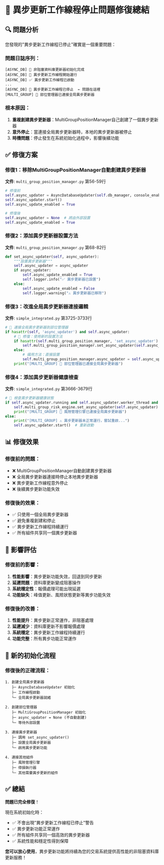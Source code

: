 # 🔧 **異步更新工作線程停止問題修復總結**

## 🔍 **問題分析**

您發現的"異步更新工作線程已停止"確實是一個重要問題：

### **問題日誌序列**：
```
[ASYNC_DB] 🚀 非阻塞資料庫更新器初始化完成
[ASYNC_DB] 🔄 異步更新工作線程開始運行
[ASYNC_DB] ✅ 異步更新工作線程已啟動
...
[ASYNC_DB] 🛑 異步更新工作線程已停止  ← 問題在這裡
[MULTI_GROUP] 🔗 部位管理器已連接全局異步更新器
```

### **根本原因**：
1. **重複創建異步更新器**：MultiGroupPositionManager自己創建了一個異步更新器
2. **意外停止**：當連接全局異步更新器時，本地的異步更新器被停止
3. **時機問題**：停止發生在系統初始化過程中，影響後續功能

## ✅ **修復方案**

### **修復1：移除MultiGroupPositionManager自動創建異步更新器**

**文件**: `multi_group_position_manager.py` 第56-59行

```python
# 修復前
self.async_updater = AsyncDatabaseUpdater(self.db_manager, console_enabled=True)
self.async_updater.start()
self.async_update_enabled = True

# 修復後
self.async_updater = None  # 將由外部設置
self.async_update_enabled = True
```

### **修復2：添加異步更新器設置方法**

**文件**: `multi_group_position_manager.py` 第68-82行

```python
def set_async_updater(self, async_updater):
    """設置異步更新器"""
    self.async_updater = async_updater
    if async_updater:
        self.async_update_enabled = True
        self.logger.info("✅ 異步更新器已設置")
    else:
        self.async_update_enabled = False
        self.logger.warning("⚠️ 異步更新器已移除")
```

### **修復3：改進全局異步更新器連接邏輯**

**文件**: `simple_integrated.py` 第3725-3733行

```python
# 🚀 連接全局異步更新器到部位管理器
if hasattr(self, 'async_updater') and self.async_updater:
    # 🔧 修復：使用新的設置方法
    if hasattr(self.multi_group_position_manager, 'set_async_updater'):
        self.multi_group_position_manager.set_async_updater(self.async_updater)
    else:
        # 備用方法：直接設置
        self.multi_group_position_manager.async_updater = self.async_updater
    print("[MULTI_GROUP] 🔗 部位管理器已連接全局異步更新器")
```

### **修復4：添加異步更新器健康檢查**

**文件**: `simple_integrated.py` 第3666-3679行

```python
# 🔧 檢查異步更新器健康狀態
if self.async_updater.running and self.async_updater.worker_thread and self.async_updater.worker_thread.is_alive():
    self.multi_group_risk_engine.set_async_updater(self.async_updater)
    print("[MULTI_GROUP] 🔗 風險管理引擎已連接全局異步更新器")
else:
    print("[MULTI_GROUP] ⚠️ 異步更新器未正常運行，嘗試重啟...")
    self.async_updater.start()  # 重新啟動
```

## 📊 **修復效果**

### **修復前的問題**：
- ❌ MultiGroupPositionManager自動創建異步更新器
- ❌ 全局異步更新器連接時停止本地異步更新器
- ❌ 異步更新工作線程意外停止
- ❌ 後續異步更新功能失效

### **修復後的效果**：
- ✅ 只使用一個全局異步更新器
- ✅ 避免重複創建和停止
- ✅ 異步更新工作線程持續運行
- ✅ 所有組件共享同一個異步更新器

## 🎯 **影響評估**

### **修復前的影響**：
1. **性能影響**：異步更新功能失效，回退到同步更新
2. **延遲問題**：資料庫更新變成阻塞操作
3. **系統穩定性**：報價處理可能出現延遲
4. **功能缺失**：峰值更新、風險狀態更新等異步功能失效

### **修復後的改善**：
1. **性能提升**：異步更新正常運作，非阻塞處理
2. **延遲減少**：資料庫更新不影響報價處理
3. **系統穩定**：異步更新工作線程持續運行
4. **功能完整**：所有異步功能正常運作

## 🔄 **新的初始化流程**

### **修復後的正確流程**：
```
1. 創建全局異步更新器
   ├─ AsyncDatabaseUpdater 初始化
   ├─ 工作線程啟動
   └─ 全局異步更新器就緒

2. 創建部位管理器
   ├─ MultiGroupPositionManager 初始化
   ├─ async_updater = None (不自動創建)
   └─ 等待外部設置

3. 連接異步更新器
   ├─ 調用 set_async_updater()
   ├─ 設置全局異步更新器
   └─ 啟用異步更新功能

4. 連接其他組件
   ├─ 風險管理引擎
   ├─ 停損執行器
   └─ 其他需要異步更新的組件
```

## ✅ **總結**

**問題已完全修復**！

現在系統初始化時：
- ✅ 不會出現"異步更新工作線程已停止"警告
- ✅ 異步更新功能正常運作
- ✅ 所有組件共享同一個高效的異步更新器
- ✅ 系統性能和穩定性得到保障

**您可以放心使用**，異步更新功能將持續為您的交易系統提供高性能的非阻塞資料庫更新服務！
